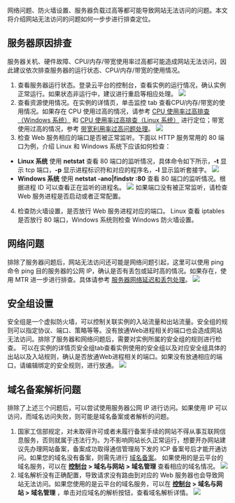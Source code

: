 网络问题、防火墙设置、服务器负载过高等都可能导致网站无法访问的问题。本文将介绍网站无法访问的问题如何一步步进行排查定位。
## 服务器原因排查
服务器关机、硬件故障、CPU/内存/带宽使用率过高都可能造成网站无法访问，因此建议依次排查服务器的运行状态、CPU/内存/带宽的使用情况。
1. 查看服务器运行状态。登录云平台的控制台，查看实例的运行情况，确认实例正常运行。如果状态非运行中，建议进行重启等相应处理。
![](https://mc.qcloudimg.com/static/img/557518484f419b143a1a066d5494bd18/image.png)
2. 查看资源使用情况。在实例的详情页，单击监控 tab 查看CPU/内存/带宽的使用情况。如果存在 CPU 使用过高的情况，请参考 [CPU 使用率过高排查（Windows 系统）](/document/product/213/14635) 和 [CPU 使用率过高排查（Linux 系统）](/document/product/213/14634) 进行定位；带宽使用过高的情况，参考 [带宽利用率过高问题处理](/document/product/213/14637)。
![](https://mc.qcloudimg.com/static/img/f339ec2fbf98523efbaeb0ccc20f6edf/image.png)
3. 检查 Web 服务相应的端口是否被正常监听。下面以 HTTP 服务常用的 80 端口为例，介绍 Linux 和 Windows 系统下应该如何检查：
 - **Linux 系统**
使用 **netstat** 查看 80 端口的监听情况，具体命令如下所示，**-t** 显示 tcp 端口，**-p** 显示进程标识符和对应的程序名，**-l** 显示监听套接字。
![](https://mc.qcloudimg.com/static/img/ab5fa663197c3fa0738b2ceb3f559fd3/image.png)
 - **Windows 系统**
使用 **netstat -ano|findstr :80** 查看 80 端口的监听情况。根据进程 ID 可以查看正在监听的进程名。
![](https://mc.qcloudimg.com/static/img/c9c32a2e9f12235ad3d2a5aca313f298/image.png)
如果端口没有被正常监听，请检查 Web 服务进程是否启动或者正常配置。

4. 检查防火墙设置，是否放行 Web 服务进程对应的端口。
Linux 查看 iptables 是否放行 80 端口，Windows 系统则检查 Windows 防火墙设置。

## 网络问题
排除了服务器问题后，网站无法访问还可能是网络问题引起，这里可以使用 ping 命令 ping 目的服务器的公网 IP，确认是否有丢包或延时高的情况。如果存在，使用 MTR 进一步进行排查。具体请参考 [服务器网络延迟和丢包处理](/document/product/213/14638)。
![](https://mc.qcloudimg.com/static/img/30d9946522f43cfc1c6731b9035ae9e9/image.png)

## 安全组设置
安全组是一个虚拟防火墙，可以控制关联实例的入站流量和出站流量。安全组的规则可以指定协议、端口、策略等等。没有放通Web进程相关的端口也会造成网站无法访问。排除了服务器和网络问题后，需要对实例所属的安全组的规则进行检查。
可以在实例的详情页安全组tab查看实例使用的安全组以及对应安全组具体的出站以及入站规则，确认是否放通Web进程相关的端口。如果没有放通相应的端口，请编辑绑定的安全规则，进行放通。
![](https://mc.qcloudimg.com/static/img/dd0d3c72d149b5a8b43f7e80d7b84b0f/image.png)

## 域名备案解析问题
排除了上述三个问题后，可以尝试使用服务器公网 IP 进行访问。如果使用 IP 可以访问，而域名访问失败，则可能是域名备案或者解析的问题。
1. 国家工信部规定，对未取得许可或者未履行备案手续的网站不得从事互联网信息服务，否则就属于违法行为。为不影响网站长久正常运行，想要开办网站建议先办理网站备案，备案成功取得通信管理局下发的 ICP 备案号后才能开通访问。如果您的域名没有备案，则需先进行 [域名备案](https://console.cloud.tencent.com/beian)。
如果使用的是云平台的域名服务，可以在 **[控制台](https://console.cloud.tencent.com/) > 域名与网站 > 域名管理** 查看相应的域名情况。
![](https://mc.qcloudimg.com/static/img/e3a61dd49cffd3331c4a20db64442b5a/image.png)
2. 域名解析没有正确配置，导致请求没有路由到对应的 Web 服务器也会导致网站无法访问。如果您使用的是云平台的域名服务，可以在 **[控制台](https://console.cloud.tencent.com/) > 域名与网站 > 域名管理** ，单击对应域名的解析按钮，查看域名解析详情。
![](https://mc.qcloudimg.com/static/img/66642d8208c8ccb70aa43fe413dc618b/image.png)

